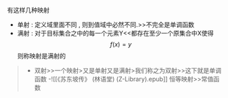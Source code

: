 有这样几种映射
- 单射 : 定义域里面不同 , 则到值域中必然不同.>>不完全是单调函数
- 满射 : 对于目标集合之中的每一个元素Y<<都存在至少一个原集合中X使得$$f(x) = y $$则称映射是满射的
> - 双射>>一个映射>又是单射又是满射>我们称之为双射>>这下就是单调函数
-![[《苏东坡传》 (林语堂) (Z-Library).epub]] 恒等映射>>常值函数